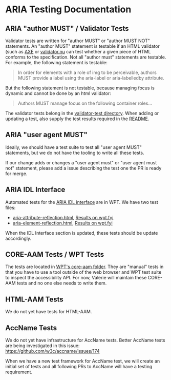 # ARIA Testing Documentation

## ARIA "author MUST" / Validator Tests

Validator tests are written for "author MUST" or "author MUST NOT" statements. An "author MUST" statement is testable if an HTML validator (such as [AXE](https://www.deque.com/axe/) or [validator.nu](https://validator.nu/) can test whether a given piece of HTML conforms to the specification. Not all "author must" statements are testable. For example, the following statement is testable:

> In order for elements with a role of img to be perceivable, authors MUST provide a label using the aria-label or aria-labelledby attribute.

But the following statement is not testable, because managing focus is dynamic and cannot be done by an html validator:

> Authors MUST manage focus on the following container roles...

The validator tests belong in the [validator-test directory](https://github.com/w3c/aria/tree/main/validator-tests). When adding or updating a test, also supply the test results required in the [README](https://github.com/w3c/aria/tree/main/validator-tests/README.md).

## ARIA "user agent MUST"

Ideally, we should have a test suite to test all "user agent MUST" statements, but we do not have the tooling to write all these tests.

If our change adds or changes a "user agent must" or "user agent must not" statement, please add a issue describing the test one the PR is ready for merge.

## ARIA IDL Interface

Automated tests for the [ARIA IDL interface](https://w3c.github.io/aria/#idl-interface) are in WPT. We have two test files:
* [aria-attribute-reflection.html](https://github.com/web-platform-tests/wpt/blob/master/html/dom/aria-attribute-reflection.html), [Results on wpt.fyi](https://wpt.fyi/results/html/dom/aria-element-reflection.html?label=experimental&label=master&aligned&view=subtest)
* [aria-element-reflection.html](https://github.com/web-platform-tests/wpt/blob/master/html/dom/aria-element-reflection.html), [Results on wpt.fyi](https://wpt.fyi/results/html/dom/aria-attribute-reflection.html?label=experimental&label=master&aligned&view=subtest)

When the IDL Interface section is updated, these tests should be update accordingly.

## CORE-AAM Tests / WPT Tests

The tests are located in [WPT's core-aam folder](https://github.com/web-platform-tests/wpt/tree/master/core-aam). They are "manual" tests in that you have to use a tool outside of the web browser and WPT test suite to inspect the accessibility API. For now, Valerie will maintain these CORE-AAM tests and no one else needs to write them.

## HTML-AAM Tests

We do not yet have tests for HTML-AAM.

## AccName Tests

We do not yet have infrastructure for AccName tests. Better AccName tests are being investigated in this issue: https://github.com/w3c/accname/issues/174

When we have a new test framework for AccName test, we will create an initial set of tests and all following PRs to AccName will have a testing requirement.